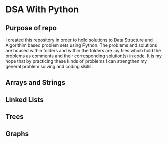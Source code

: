 # DSA With Python

## Purpose of repo

I created this repository in order to hold solutions to Data Structure and Algorithim based problem sets using Python.
The problems and solutions are housed within folders and within the folders are .py files which hold the problems as comments and their
corresponding solution(s) in code. It is my hope that by practicing these kinds of problems I can strengthen my general problem solving and coding
skills.

## Arrays and Strings

## Linked Lists

## Trees

## Graphs
